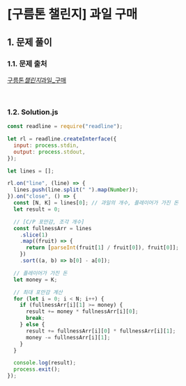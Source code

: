 # [구름톤 챌린지] 과일 구매

## 1. 문제 풀이

### 1.1. 문제 출처

[구름톤*챌린지*과일\_구매](https://level.goorm.io/exam/195697/%EA%B3%BC%EC%9D%BC-%EA%B5%AC%EB%A7%A4/quiz/1)

<br>

### 1.2. Solution.js

```javascript
const readline = require("readline");

let rl = readline.createInterface({
  input: process.stdin,
  output: process.stdout,
});

let lines = [];

rl.on("line", (line) => {
  lines.push(line.split(" ").map(Number));
}).on("close", () => {
  const [N, K] = lines[0]; // 과일의 개수, 플레이어가 가진 돈
  let result = 0;

  // [C/P 포만감, 조각 개수]
  const fullnessArr = lines
    .slice(1)
    .map((fruit) => {
      return [parseInt(fruit[1] / fruit[0]), fruit[0]];
    })
    .sort((a, b) => b[0] - a[0]);

  // 플레이어가 가진 돈
  let money = K;

  // 최대 포만감 계산
  for (let i = 0; i < N; i++) {
    if (fullnessArr[i][1] >= money) {
      result += money * fullnessArr[i][0];
      break;
    } else {
      result += fullnessArr[i][0] * fullnessArr[i][1];
      money -= fullnessArr[i][1];
    }
  }

  console.log(result);
  process.exit();
});
```
